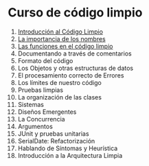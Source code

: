 # Curso de código limpio

1. [Introducción al Código Limpio](01-Definition/README.md)
2. [La importancia de los nombres](02-Naming/README.md)
3. [Las funciones en el código limpio](03-Functions/README.md)
4. Documentando a través de comentarios
5. Formato del código
6. Los Objetos y otras estructuras de datos
7. El procesamiento correcto de Errores
8. Los límites de nuestro código
9. Pruebas limpias
10. La organización de las clases
11. Sistemas
12. Diseños Emergentes
13. La Concurrencia
14. Argumentos
15. JUnit y pruebas unitarias
16. SerialDate: Refactorización
17. Hablando de Síntomas y Heurística
18. Introducción a la Arquitectura Limpia
